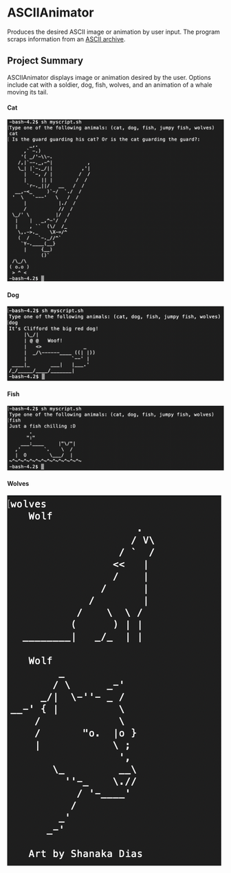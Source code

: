 # ASCIIAnimator
Produces the desired ASCII image or animation by user input. The program scraps information from an [ASCII archive](https://www.asciiart.eu/).

## Project Summary
ASCIIAnimator displays image or animation desired by the user. Options include cat with a soldier, dog, fish, wolves, and an animation of a whale moving its tail.

#### Cat
![Image of cat and soldier](catAndSoldier.png)

#### Dog
![Image of dog](dog.png)

#### Fish
![Image of fish](fish.png)

#### Wolves
![Image of wolves](wolves.png)
